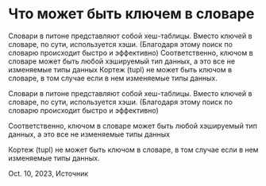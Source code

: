 # Что может быть ключем в словаре

Словари в питоне представляют собой хеш-таблицы. Вместо ключей в словаре, по сути, используется хэши. (Благодаря этому поиск по словарю происходит быстро и эффективно)
Соответственно, ключом в словаре может быть любой хэшируемый тип данных, а это все не изменяемые типы данных
Кортеж (tupl) не может быть ключом в словаре, в том случае если в нем изменяемые типы данных.


Словари в питоне представляют собой хеш-таблицы. Вместо ключей в словаре, по сути, используется хэши. (Благодаря этому поиск по словарю происходит быстро и эффективно)

Соответственно, ключом в словаре может быть любой хэшируемый тип данных, а это все не изменяемые типы данных

Кортеж (tupl) не может быть ключом в словаре, в том случае если в нем изменяемые типы данных.



Oct. 10, 2023, Источник

